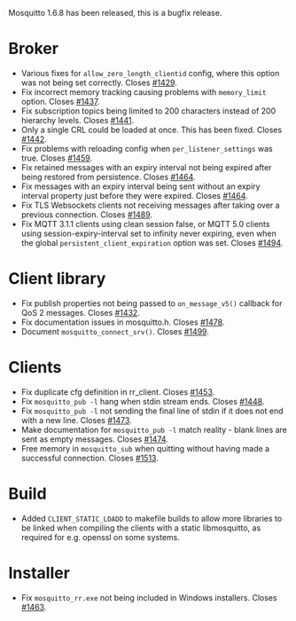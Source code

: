 <!--
.. title: Version 1.6.8 released.
.. slug: version-1-6-8-released
.. date: 2019-11-28 16:44:19 UTC+00:00
.. tags: Releases
.. category:
.. link:
.. description:
.. type: text
-->

Mosquitto 1.6.8 has been released, this is a bugfix release.

# Broker
- Various fixes for `allow_zero_length_clientid` config, where this option was
  not being set correctly. Closes [#1429].
- Fix incorrect memory tracking causing problems with `memory_limit` option.
  Closes [#1437].
- Fix subscription topics being limited to 200 characters instead of 200
  hierarchy levels. Closes [#1441].
- Only a single CRL could be loaded at once. This has been fixed.
  Closes [#1442].
- Fix problems with reloading config when `per_listener_settings` was true.
  Closes [#1459].
- Fix retained messages with an expiry interval not being expired after being
  restored from persistence. Closes [#1464].
- Fix messages with an expiry interval being sent without an expiry interval
  property just before they were expired. Closes [#1464].
- Fix TLS Websockets clients not receiving messages after taking over a
  previous connection. Closes [#1489].
- Fix MQTT 3.1.1 clients using clean session false, or MQTT 5.0 clients using
  session-expiry-interval set to infinity never expiring, even when the global
  `persistent_client_expiration` option was set. Closes [#1494].

# Client library
- Fix publish properties not being passed to `on_message_v5()` callback for QoS 2
  messages. Closes [#1432].
- Fix documentation issues in mosquitto.h. Closes [#1478].
- Document `mosquitto_connect_srv()`. Closes [#1499].

# Clients
- Fix duplicate cfg definition in rr_client. Closes [#1453].
- Fix `mosquitto_pub -l` hang when stdin stream ends. Closes [#1448].
- Fix `mosquitto_pub -l` not sending the final line of stdin if it does not
  end with a new line. Closes [#1473].
- Make documentation for `mosquitto_pub -l` match reality - blank lines are
  sent as empty messages. Closes [#1474].
- Free memory in `mosquitto_sub` when quitting without having made a successful
  connection. Closes [#1513].

# Build
- Added `CLIENT_STATIC_LDADD` to makefile builds to allow more libraries to be
  linked when compiling the clients with a static libmosquitto, as required
  for e.g. openssl on some systems.

# Installer
- Fix `mosquitto_rr.exe` not being included in Windows installers. Closes [#1463].

[#1429]: https://github.com/eclipse/mosquitto/issues/1429
[#1432]: https://github.com/eclipse/mosquitto/issues/1432
[#1437]: https://github.com/eclipse/mosquitto/issues/1437
[#1441]: https://github.com/eclipse/mosquitto/issues/1441
[#1442]: https://github.com/eclipse/mosquitto/issues/1442
[#1448]: https://github.com/eclipse/mosquitto/issues/1448
[#1453]: https://github.com/eclipse/mosquitto/issues/1453
[#1459]: https://github.com/eclipse/mosquitto/issues/1459
[#1463]: https://github.com/eclipse/mosquitto/issues/1463
[#1464]: https://github.com/eclipse/mosquitto/issues/1464
[#1473]: https://github.com/eclipse/mosquitto/issues/1473
[#1474]: https://github.com/eclipse/mosquitto/issues/1474
[#1478]: https://github.com/eclipse/mosquitto/issues/1478
[#1489]: https://github.com/eclipse/mosquitto/issues/1489
[#1494]: https://github.com/eclipse/mosquitto/issues/1494
[#1499]: https://github.com/eclipse/mosquitto/issues/1499
[#1513]: https://github.com/eclipse/mosquitto/issues/1513
